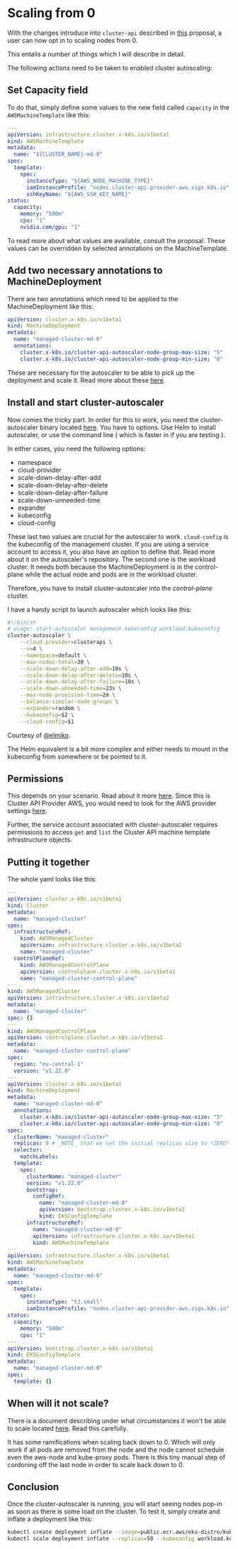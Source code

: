 # Scaling from 0

With the changes introduce into `cluster-api` described in [this](https://github.com/kubernetes-sigs/cluster-api/blob/main/docs/proposals/20210310-opt-in-autoscaling-from-zero.md#upgrade-strategy) proposal, a user can now opt in to scaling nodes from 0.

This entails a number of things which I will describe in detail.

The following actions need to be taken to enabled cluster autoscaling:

## Set Capacity field

To do that, simply define some values to the new field called `capacity` in the `AWSMachineTemplate` like this:

```yaml
---
apiVersion: infrastructure.cluster.x-k8s.io/v1beta1
kind: AWSMachineTemplate
metadata:
  name: "${CLUSTER_NAME}-md-0"
spec:
  template:
    spec:
      instanceType: "${AWS_NODE_MACHINE_TYPE}"
      iamInstanceProfile: "nodes.cluster-api-provider-aws.sigs.k8s.io"
      sshKeyName: "${AWS_SSH_KEY_NAME}"
status:
  capacity:
    memory: "500m"
    cpu: "1"
    nvidia.com/gpu: "1"
```

To read more about what values are available, consult the proposal. These values can be overridden by selected annotations
on the MachineTemplate.

## Add two necessary annotations to MachineDeployment

There are two annotations which need to be applied to the MachineDeployment like this:

```yaml
apiVersion: cluster.x-k8s.io/v1beta1
kind: MachineDeployment
metadata:
  name: "managed-cluster-md-0"
  annotations:
    cluster.x-k8s.io/cluster-api-autoscaler-node-group-max-size: "5"
    cluster.x-k8s.io/cluster-api-autoscaler-node-group-min-size: "0"
```

These are necessary for the autoscaler to be able to pick up the deployment and scale it. Read more about these [here](https://github.com/kubernetes/autoscaler/blob/master/cluster-autoscaler/cloudprovider/clusterapi/README.md#enabling-autoscaling).

## Install and start cluster-autoscaler

Now comes the tricky part. In order for this to work, you need the cluster-autoscaler binary located [here](https://github.com/kubernetes/autoscaler).
You have to options. Use Helm to install autoscaler, or use the command line ( which is faster in if you are testing ).

In either cases, you need the following options:
- namespace
- cloud-provider
- scale-down-delay-after-add
- scale-down-delay-after-delete
- scale-down-delay-after-failure
- scale-down-unneeded-time
- expander
- kubeconfig
- cloud-config

These last two values are crucial for the autoscaler to work. `cloud-config` is the kubeconfig of the management cluster.
If you are using a service account to access it, you also have an option to define that. Read more about it on the
autoscaler's repository. The second one is the workload cluster. It needs both because the MachineDeployment is in the
control-plane while the actual node and pods are in the workload cluster.

Therefore, you have to install cluster-autoscaler into the _control-plane_ cluster.

I have a handy script to launch autoscaler which looks like this:

```bash
#!/bin/sh
# usage: start-autoscaler management.kubeconfig workload.kubeconfig
cluster-autoscaler \
	--cloud-provider=clusterapi \
	--v=4 \
	--namespace=default \
	--max-nodes-total=30 \
	--scale-down-delay-after-add=10s \
	--scale-down-delay-after-delete=10s \
	--scale-down-delay-after-failure=10s \
	--scale-down-unneeded-time=23s \
	--max-node-provision-time=2m \
	--balance-similar-node-groups \
	--expander=random \
	--kubeconfig=$2 \
	--cloud-config=$1
```

Courtesy of [@elmiko](https://github.com/elmiko).

The Helm equivalent is a bit more complex and either needs to mount in the kubeconfig from somewhere or be pointed to it.

## Permissions

This depends on your scenario. Read about it more [here](https://github.com/kubernetes/autoscaler/tree/master/cluster-autoscaler).
Since this is Cluster API Provider AWS, you would need to look for the AWS provider settings [here](https://github.com/kubernetes/autoscaler/blob/master/cluster-autoscaler/cloudprovider/aws/README.md).

Further, the service account associated with cluster-autoscaler requires permissions to access `get` and `list` the
Cluster API machine template infrastructure objects.

## Putting it together

The whole yaml looks like this:

```yaml
---
apiVersion: cluster.x-k8s.io/v1beta1
kind: Cluster
metadata:
  name: "managed-cluster"
spec:
  infrastructureRef:
    kind: AWSManagedCluster
    apiVersion: infrastructure.cluster.x-k8s.io/v1beta2
    name: "managed-cluster"
  controlPlaneRef:
    kind: AWSManagedControlPlane
    apiVersion: controlplane.cluster.x-k8s.io/v1beta1
    name: "managed-cluster-control-plane"
---
kind: AWSManagedCluster
apiVersion: infrastructure.cluster.x-k8s.io/v1beta2
metadata:
  name: "managed-cluster"
spec: {}
---
kind: AWSManagedControlPlane
apiVersion: controlplane.cluster.x-k8s.io/v1beta1
metadata:
  name: "managed-cluster-control-plane"
spec:
  region: "eu-central-1"
  version: "v1.22.0"
---
apiVersion: cluster.x-k8s.io/v1beta1
kind: MachineDeployment
metadata:
  name: "managed-cluster-md-0"
  annotations:
    cluster.x-k8s.io/cluster-api-autoscaler-node-group-max-size: "5"
    cluster.x-k8s.io/cluster-api-autoscaler-node-group-min-size: "0"
spec:
  clusterName: "managed-cluster"
  replicas: 0 # _NOTE_ that we set the initial replicas size to *ZERO*.
  selector:
    matchLabels:
  template:
    spec:
      clusterName: "managed-cluster"
      version: "v1.22.0"
      bootstrap:
        configRef:
          name: "managed-cluster-md-0"
          apiVersion: bootstrap.cluster.x-k8s.io/v1beta1
          kind: EKSConfigTemplate
      infrastructureRef:
        name: "managed-cluster-md-0"
        apiVersion: infrastructure.cluster.x-k8s.io/v1beta1
        kind: AWSMachineTemplate
---
apiVersion: infrastructure.cluster.x-k8s.io/v1beta1
kind: AWSMachineTemplate
metadata:
  name: "managed-cluster-md-0"
spec:
  template:
    spec:
      instanceType: "t3.small"
      iamInstanceProfile: "nodes.cluster-api-provider-aws.sigs.k8s.io"
status:
  capacity:
    memory: "500m"
    cpu: "1"
---
apiVersion: bootstrap.cluster.x-k8s.io/v1beta1
kind: EKSConfigTemplate
metadata:
  name: "managed-cluster-md-0"
spec:
  template: {}
```

## When will it not scale?

There is a document describing under what circumstances it won't be able to scale located [here](https://github.com/kubernetes/autoscaler/blob/master/cluster-autoscaler/FAQ.md#what-types-of-pods-can-prevent-ca-from-removing-a-node). Read this carefully.

It has some ramifications when scaling back down to 0. Which will only work if all pods are removed from the node and
the node cannot schedule even the aws-node and kube-proxy pods. There is this tiny manual step of cordoning off the last
node in order to scale back down to 0.

## Conclusion

Once the cluster-autoscaler is running, you will start seeing nodes pop-in as soon as there is some load on the cluster.
To test it, simply create and inflate a deployment like this:

```bash
kubectl create deployment inflate --image=public.ecr.aws/eks-distro/kubernetes/pause:3.2 --kubeconfig workload.kubeconfig
kubectl scale deployment inflate --replicas=50 --kubeconfig workload.kubeconfig
```
